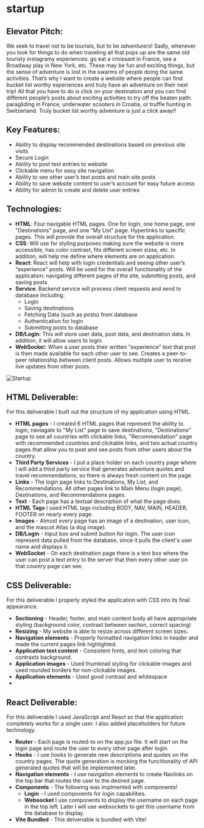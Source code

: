 # startup
## Elevator Pitch: 
We seek to travel not to be tourists, but to be *adventurers*! Sadly, whenever you look for things to do when traveling all that pops up are the same old touristy instagramy experiences: go eat a croissant in France, see a Broadway play in New York, etc. These may be fun and exciting things, but the sense of adventure is lost in the swarms of people doing the same activities. That’s why I want to create a website where people can find bucket list worthy experiences and truly have an adventure on their next trip! All that you have to do is click on your destination and you can find different people’s posts about exciting activities to try off the beaten path: paragliding in France, underwater scooters in Croatia, or truffle hunting in Switzerland. Truly bucket list worthy adventure is just a click away!!

## Key Features:
  -	Ability to display recommended destinations based on previous site visits
  -	Secure Login
  -	Ability to post text entries to website
  -	Clickable menu for easy site navigation
  -	Ability to see other user’s text posts and main site posts
  -	Ability to save website content to user’s account for easy future access
  -	Ability for admin to create and delete user entries
    
## Technologies:

- **HTML**: Four navigable HTML pages. One for login, one home page, one "Destinations" page, and one “My List” page. Hyperlinks to specific pages. This will provide the overall structure for the application.
- **CSS**: Will use for styling purposes making sure the website is more accessible, has color contrast, fits different screen sizes, etc. In addition, will help me define where elements are on application.
- **React**: React will help with login credentials and seeing other user’s “experience” posts. Will be used for the overall functionality of the application: navigating different pages of the site, submitting posts, and saving posts.
- **Service**: Backend service will process client requests and send to database including:
  - Login
  - Saving destinations
  - Fetching Data (such as posts) from database
  - Authentication for login
  - Submitting posts to database
- **DB/Login**: This will store user data, post data, and destination data. In addition, it will allow users to login.
- **WebSocke**t: When a user posts their written "experience" text that post is then made available for each other user to see. Creates a peer-to-peer relationship between client posts. Allows multiple user to receive live updates from other posts.

![Startup](https://github.com/user-attachments/assets/f757198a-728f-4376-9112-992709c54a9d)

## HTML Deliverable:

For this deliverable I built out the structure of my application using HTML.

- **HTML pages** - I created 6 HTML pages that represent the ability to login, naviagate to "My List" page to save destinations, "Destinations" page to see all countries with clickable links, "Recommendation" page with recommended countries and clickable links, and two actual country pages that allow you to post and see posts from other users about the country.
- **Third Party Services** - I put a place holder on each country page where I will add a third party service that generates adventure quotes and travel recommendations, so there is always fresh content on the page.
- **Links** - The login page links to Destinations, My List, and Recommendations. All other pages link to Main Menu (login page), Destinations, and Recommendations pages.
- **Text** - Each page has a textual description of what the page does.
- **HTML Tags** I used HTML tags including BODY, NAV, MAIN, HEADER, FOOTER on nearly every page.
- **Images** - Almost every page has an image of a destination, user icon, and the mascot Atlas (a dog image).
- **DB/Login** - Input box and submit button for login. The user icon represent data pulled from the database, since it pulls the client's user name and displays it.
- **WebSocket** - On each destination page there is a text box where the user can post a text entry to the server that then every other user on that country page can see.

## CSS Deliverable:

For this deliverable I properly styled the application with CSS into its final appearance.

 - **Sectioning** - Header, footer, and main content body all have appropriate styling (background color, contrast between section, correct spacing)
 - **Resizing** - My website is able to resize across different screen sizes.
 - **Navigation elements** - Properly formatted navigation links in header and made the current pages link highlighted.
 - **Application text content** - Consistent fonts, and text coloring that contrasts background.
 - **Application images** - Used thumbnail styling for clickable images and used rounded borders for non-clickable images.
 - **Application elements** - Used good contrast and whitespace
 - 

 ## React Deliverable:


For this deliverable I used JavaScript and React so that the application completely works for a single user. I also added placeholders for future technology.


 - **Router** - Each page is routed-to on the app.jsx file. It will start on the login page and route the user to every other page after login.
 - **Hooks** - I use hooks to generate new descriptions and quotes on the country pages. The quote generation is mocking the funcitionality of API generated quotes that will be implemented later.
 - **Navigation elements** - I use navigation elements to create Navlinks on the top bar that routes the user to the desired page.
 - **Components** - The following was implmented with components!
     - **Login** - I used components for login capabilities.
     - **Websocket** I use components to display the username on each page in the top left. Later I will use websockets to get this username from the database to display.
 - **Vite Bundled** - This delveriable is bundled with Vite!

